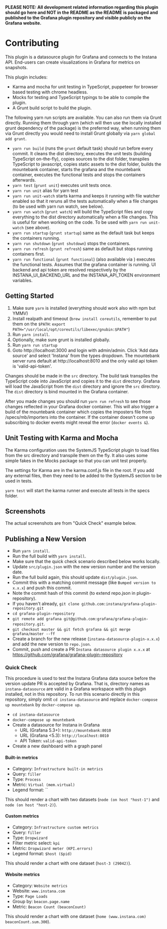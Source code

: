 **PLEASE NOTE: All development related information regarding this plugin should go here and NOT in the README as the README is packaged and published to the Grafana plugin repository and visible publicly on the Grafana website.**

# Contributing

This plugin is a datasource plugin for Grafana and connects to the Instana API. End-users can create visualizations in Grafana for metrics on snapshots.

This plugin includes:

- Karma and mocha for unit testing in TypeScript, puppeteer for browser based testing with chrome headless.
- Mocks for testing and TypeScript typings to be able to compile the plugin.
- A Grunt build script to build the plugin.

The following yarn run scripts are available. You can also run them via Grunt directly. Running them through yarn (which will then use the locally installed grunt dependency of the package) is the preferred way, when running them via Grunt directly you would need to install Grunt globally via `yarn global add grunt`.

- `yarn run build` (runs the `grunt` default task) should run before every commit. It cleans the dist directory, executes the unit tests (building TypeScript on-the-fly), copies sources to the dist folder, transpiles TypeScript to javascript, copies static assets to the dist folder, builds the mountebank container, starts the grafana and the mountebank container, executes the functional tests and stops the containers afterwards.
- `yarn test` (`grunt unit`) executes unit tests once.
- `yarn run unit` alias for yarn test
- `yarn run unit-watch` starts karma and keeps it running with file watcher enabled so that it reruns all the tests automatically when a file changes (to be used with yarn run watch, see below).
- `yarn run watch` (`grunt watch`) will build the TypeScript files and copy everything to the dist directory automatically when a file changes. This is useful for when working on the code. To be used with `yarn run unit-watch` (see above).
- `yarn run startup` (`grunt startup`) same as the default task but keeps the containers running.
- `yarn run shutdown` (`grunt shutdown`) stops the containers.
- `yarn run refresh` (`grunt refresh`) same as default but stops running containers first.
- `yarn run functional` (`grunt functional`) (also available via ) executes the functional tests. Assumes that the grafana container is running. UI backend and api token are resolved respectively by the INSTANA_UI_BACKEND_URL and the INSTANA_API_TOKEN environment variables.

## Getting Started

1. Make sure `yarn` is installed (everything should work also with npm but YMMV)
2. Install realpath and timeout (`brew install coreutils`, remember to put them on the `$PATH`: `export PATH="/usr/local/opt/coreutils/libexec/gnubin:$PATH"`)
3. Run `yarn install`.
4. Optionally, make sure grunt is installed globally.
5. Run `yarn run startup`
6. Goto http://localhost:3000 and login with admin/admin. Click 'Add data source' and select 'Instana' from the types dropdown. The mountebank server runs default at http://localhost:8010 and the only valid api token is 'valid-api-token'.

Changes should be made in the `src` directory. The build task transpiles the TypeScript code into JavaScript and copies it to the `dist` directory. Grafana will load the JavaScript from the `dist` directory and ignore the `src` directory. The `dist` directory is bind mounted in the Grafana container.

After you made changes you should run `yarn run refresh` to see those changes reflected in your Grafana docker container. This will also trigger a build of the mountebank container which copies the imposters file from /specs/mb/importers into the container. If the container doesn't come up subscribing to docker events might reveal the error (`docker events &`).

## Unit Testing with Karma and Mocha

The Karma configuration uses the SystemJS TypeScript plugin to load files from the src directory and transpile them on the fly. It also uses some simple fakes in the Mocks package so that you can unit test properly.

The settings for Karma are in the karma.conf.js file in the root. If you add any external files, then they need to be added to the SystemJS section to be used in tests.

`yarn test` will start the karma runner and execute all tests in the specs folder.

## Screenshots

The actual screenshots are from "Quick Check" example below.

## Publishing a New Version

* Run `yarn install`.
* Run the full build with `yarn install`.
* Make sure that the quick check scenario described below works locally.
* Update `src/plugin.json` with the new version number and the version date.
* Run the full build again, this should update `dist/plugin.json`.
* Commit this with a matching commit message (like `Bumped version to x.x.x`) and push this commit.
* Note the commit hash of this commit (to extend repo.json in plugin-repository).
* If you haven't already, `git clone github.com:instana/grafana-plugin-repository.git`
* `cd grafana-plugin-repository`
* `git remote add grafana git@github.com:grafana/grafana-plugin-repository.git`.
* `git checkout master && git fetch grafana && git merge grafana/master --ff`
* Create a branch for the new release (`instana-datasource-plugin-x.x.x`) and add the new version to `repo.json`.
* Commit, push and create a PR `Instana datasource plugin x.x.x` at <https://github.com/grafana/grafana-plugin-repository>

### Quick Check

This procedure is used to test the Instana Grafana data source before the version update PR is accepted by Grafana. That is, directory names as `instana-datasource` are valid in a Grafana workspace with this plugin installed, not in this repository. To run this scenario directly in this repository, simply omit `cd instana-datasource` and replace `docker-compose up mountebank` by `docker-compose up`.

* `cd instana-datasource`
* `docker-compose up mountebank`
* Create a datasource for Instana in Grafana
    * URL (Grafana 5.3+): `http://mountebank:8010`
    * URL (Grafana <5.3): `http://localhost:8010`
    * API Token: `valid-api-token`
* Create a new dashboard with a graph panel

#### Built-in metrics
* Category: `Infrastructure built-in metrics`
* Query: `filler`
* Type: `Process`
* Metric: `Virtual (mem.virtual)`
* Legend format: ``

This should render a chart with two datasets (`node (on host "host-1")` and `node (on host "host-2)`).

#### Custom metrics
* Category: `Infrastructure custom metrics`
* Query: `filler`
* Type: `Dropwizard`
* Filter metric select: `kpi`
* Metric: `Dropwizard meter (KPI.errors)`
* Legend format: `$host ($pid)`

This should render a chart with one dataset (`host-3 (29042)`).

#### Website metrics
* Category: `Website metrics`
* Website: `www.instana.com`
* Type: `Page Loads`
* Group by: `beacon.page.name`
* Metric: `Beacon Count (beaconCount)`

This should render a chart with one dataset (`home (www.instana.com) beaconCount.sum.300`).
